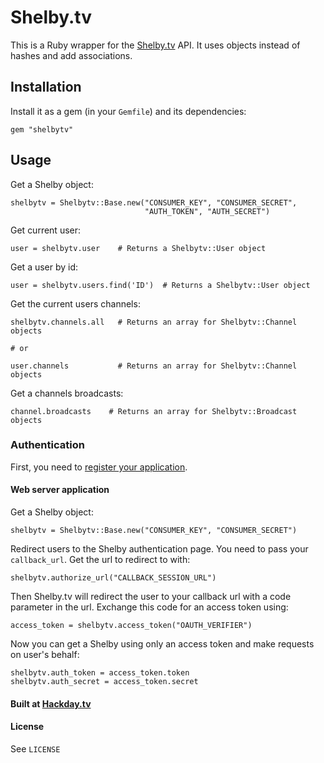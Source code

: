# Shelby.tv

This is a Ruby wrapper for the [Shelby.tv](http://shelby.tv/) API. It uses objects instead of hashes and add associations.

## Installation

Install it as a gem (in your `Gemfile`) and its dependencies:

    gem "shelbytv"

## Usage

Get a Shelby object:

    shelbytv = Shelbytv::Base.new("CONSUMER_KEY", "CONSUMER_SECRET",
                                  "AUTH_TOKEN", "AUTH_SECRET")

Get current user:

    user = shelbytv.user    # Returns a Shelbytv::User object

Get a user by id:

    user = shelbytv.users.find('ID')  # Returns a Shelbytv::User object

Get the current users channels:

    shelbytv.channels.all   # Returns an array for Shelbytv::Channel objects

    # or

    user.channels           # Returns an array for Shelbytv::Channel objects

Get a channels broadcasts:

    channel.broadcasts    # Returns an array for Shelbytv::Broadcast objects

### Authentication

First, you need to [register your application](http://dev.shelby.tv/myapps).

#### Web server application

Get a Shelby object:

    shelbytv = Shelbytv::Base.new("CONSUMER_KEY", "CONSUMER_SECRET")

Redirect users to the Shelby authentication page. You need to pass your `callback_url`. Get the url to redirect to with:

    shelbytv.authorize_url("CALLBACK_SESSION_URL")

Then Shelby.tv will redirect the user to your callback url with a code parameter in the url. Exchange this code for an access token using:

    access_token = shelbytv.access_token("OAUTH_VERIFIER")

Now you can get a Shelby using only an access token and make requests on user's behalf:

    shelbytv.auth_token = access_token.token
    shelbytv.auth_secret = access_token.secret

#### Built at [Hackday.tv](http://hackday.tv/)

#### License

See `LICENSE`
